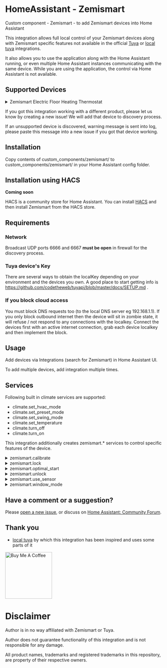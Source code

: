 # HomeAssistant - Zemismart

Custom component - Zemismart - to add Zemismart devices into Home Assistant

This integration allows full local control of your Zemismart devices along with Zemismart specific features not available in the official [Tuya](https://www.home-assistant.io/integrations/tuya/) or [local tuya](https://github.com/rospogrigio/localtuya) integrations.

It also allows you to use the application along with the Home Assistant running, or even multiple Home Assistant instances communicating with the same device. While you are using the application, the control via Home Assistant is not available.

## Supported Devices

<details>
  <summary>Zemismart Electric Floor Heating Thermostat</summary>

- Product ID: 3uoeudsge0ooafig
- Product version: 3.3
</details>

If you got this integration working with a different product, please let us know by creating a new issue! We will add that device to discovery process.

If an unsupported device is discovered, warning message is sent into log, please paste this message into a new issue if you got that device working.

## Installation

Copy contents of custom_components/zemismart/ to custom_components/zemismart/ in your Home Assistant config folder.

## Installation using HACS

**Coming soon**

HACS is a community store for Home Assistant. You can install [HACS](https://github.com/custom-components/hacs) and then install Zemismart from the HACS store.

## Requirements

### Network

Broadcast UDP ports 6666 and 6667 **must be open** in firewall for the discovery process.

### Tuya device's Key

There are several ways to obtain the localKey depending on your environment and the devices you own. A good place to start getting info is https://github.com/codetheweb/tuyapi/blob/master/docs/SETUP.md .

### If you block cloud access

You must block DNS requests too (to the local DNS server eg 192.168.1.1). If you only block outbound internet then the device will sit in zombie state, it will refuse / not respond to any connections with the localkey. Connect the devices first with an active internet connection, grab each device localkey and then implement the block.

## Usage

Add devices via Integrations (search for Zemismart) in Home Assistant UI.

To add multiple devices, add integration multiple times.

## Services

Following built in climate services are supported:

- climate.set_hvac_mode
- climate.set_preset_mode
- climate.set_swing_mode
- climate.set_temperature
- climate.turn_off
- climate.turn_on

This integration additionally creates zemismart.\* services to control specific features of the device.

<details>
  <summary>zemismart.calibrate</summary>

Calibrates current temperature

- **entity_id** Required: Entity to calibrate temperature for
- **difference** Required: Temperature difference. Value between -9 and 9.
</details>

<details>
  <summary>zemismart.lock</summary>

Locks thermostat

- **entity_id** Required: Entity to lock
</details>

<details>
  <summary>zemismart.optimal_start</summary>

Turns on or off optimal start mode

- **entity_id** Required: Entity to set optimal start mode for
- **state** Required: Set optimal start mode on or off. Possible values: on, off.
</details>

<details>
  <summary>zemismart.unlock</summary>

Unlocks thermostat

- **entity_id** Required: Entity to unlock
</details>

<details>
  <summary>zemismart.use_sensor</summary>

Chooses temperature sensor to use

- **entity_id** Required: Entity to choose temperature sensor for
- **sensor** Required: Sensor to use. Possible values: internal, external, both
</details>

<details>
  <summary>zemismart.window_mode</summary>

Turns on or off window mode

- **entity_id** Required: Entity to set window mode for
- **state** Required: Set window mode on or off. Possible values: on, off.
</details>

## Have a comment or a suggestion?

Please [open a new issue](https://github.com/JurajNyiri/HomeAssistant-Zemismart/issues/new), or discuss on [Home Assistant: Community Forum](https://community.home-assistant.io/t/custom-component-zemismart/259734).

## Thank you

- [local tuya](https://github.com/rospogrigio/localtuya) by which this integration has been inspired and uses some parts of it

<a href="https://www.buymeacoffee.com/jurajnyiri" target="_blank"><img src="https://cdn.buymeacoffee.com/buttons/v2/default-blue.png" alt="Buy Me A Coffee"  width="150px" ></a>

# Disclaimer

Author is in no way affiliated with Zemismart or Tuya.

Author does not guarantee functionality of this integration and is not responsible for any damage.

All product names, trademarks and registered trademarks in this repository, are property of their respective owners.

